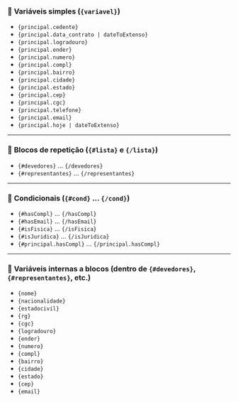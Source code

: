 ### 🔹 **Variáveis simples (`{variavel}`)**

- `{principal.cedente}`
- `{principal.data_contrato | dateToExtenso}`
- `{principal.logradouro}`
- `{principal.ender}`
- `{principal.numero}`
- `{principal.compl}`
- `{principal.bairro}`
- `{principal.cidade}`
- `{principal.estado}`
- `{principal.cep}`
- `{principal.cgc}`
- `{principal.telefone}`
- `{principal.email}`
- `{principal.hoje | dateToExtenso}`

---

### 🔹 **Blocos de repetição (`{#lista}` e `{/lista}`)**

- `{#devedores}` ... `{/devedores}`
- `{#representantes}` ... `{/representantes}`

---

### 🔹 **Condicionais (`{#cond}` ... `{/cond}`)**

- `{#hasCompl}` ... `{/hasCompl}`
- `{#hasEmail}` ... `{/hasEmail}`
- `{#isFisica}` ... `{/isFisica}`
- `{#isJuridica}` ... `{/isJuridica}`
- `{#principal.hasCompl}` ... `{/principal.hasCompl}`

---

### 🔹 **Variáveis internas a blocos (dentro de `{#devedores}`, `{#representantes}`, etc.)**

- `{nome}`
- `{nacionalidade}`
- `{estadocivil}`
- `{rg}`
- `{cgc}`
- `{logradouro}`
- `{ender}`
- `{numero}`
- `{compl}`
- `{bairro}`
- `{cidade}`
- `{estado}`
- `{cep}`
- `{email}`